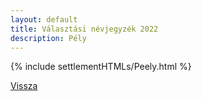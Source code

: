 ```yaml
---
layout: default
title: Választási névjegyzék 2022
description: Pély
---
```


{% include settlementHTMLs/Peely.html %}

[Vissza](../)